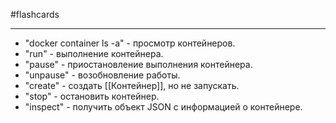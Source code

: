 #flashcards 
***
- "docker container ls -a" - просмотр контейнеров.
- "run" - выполнение контейнера.
- "pause" - приостановление выполнения контейнера.
- "unpause" - возобновление работы.
- "create" - создать [[Контейнер]], но не запускать.
- "stop" - остановить контейнер.
- "inspect" - получить объект JSON с информацией о контейнере.